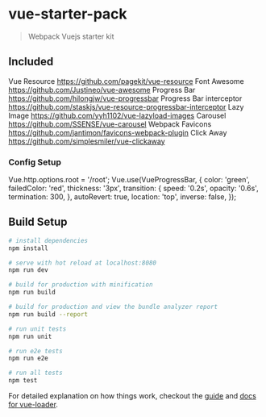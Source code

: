 # vue-starter-pack

> Webpack Vuejs starter kit

## Included
Vue Resource https://github.com/pagekit/vue-resource
Font Awesome https://github.com/Justineo/vue-awesome
Progress Bar https://github.com/hilongjw/vue-progressbar
Progress Bar interceptor https://github.com/staskjs/vue-resource-progressbar-interceptor
Lazy Image https://github.com/yyh1102/vue-lazyload-images
Carousel https://github.com/SSENSE/vue-carousel
Webpack Favicons https://github.com/jantimon/favicons-webpack-plugin
Click Away https://github.com/simplesmiler/vue-clickaway


### Config Setup
Vue.http.options.root = '/root';
Vue.use(VueProgressBar, {
  color: 'green',
  failedColor: 'red',
  thickness: '3px',
  transition: {
    speed: '0.2s',
    opacity: '0.6s',
    termination: 300,
  },
  autoRevert: true,
  location: 'top',
  inverse: false,
});


## Build Setup

``` bash
# install dependencies
npm install

# serve with hot reload at localhost:8080
npm run dev

# build for production with minification
npm run build

# build for production and view the bundle analyzer report
npm run build --report

# run unit tests
npm run unit

# run e2e tests
npm run e2e

# run all tests
npm test
```

For detailed explanation on how things work, checkout the [guide](http://vuejs-templates.github.io/webpack/) and [docs for vue-loader](http://vuejs.github.io/vue-loader).
